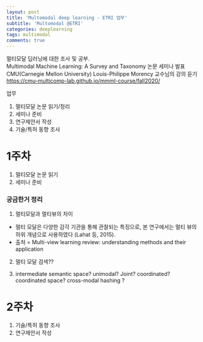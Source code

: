 ```yaml
---
layout: post
title: 'Multomodal deep learning - ETRI 업무'
subtitle: 'Multomodal @ETRI'
categories: deeplearning
tags: multimodal
comments: true
---
```


멀티모달 딥러닝에 대한 조사 및 공부. <br>
Multimodal Machine Learning: A Survey and Taxonomy 논문 세미나 발표 <br>
CMU(Carnegie Mellon University) Louis-Philippe Morency 교수님의 강의 듣기 https://cmu-multicomp-lab.github.io/mmml-course/fall2020/ <br>

업무 
1. 멀티모달 논문 읽기/정리 
2. 세미나 준비 
3. 연구제안서 작성 
4. 기술/특허 동향 조사

# 1주차
1. 멀티모달 논문 읽기
2. 세미나 준비

### 궁금한거 정리
1) 멀티모달과 멀티뷰의 차이
- 멀티 모달은 다양한 감각 기관을 통해 관찰되는 특징으로, 본 연구에서는 멀티 뷰의 하위 개념으로 사용하였다 (Lahat 등, 2015).
- 출처 = Multi-view learning review: understanding methods and their application

2) 멀티 모달 검색??

3) intermediate semantic space? unimodal? Joint? coordinated? coordinated space? cross-modal hashing ?


# 2주차
1. 기술/특허 동향 조사
2. 연구제안서 작성
